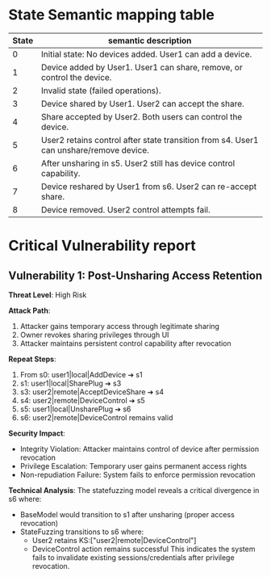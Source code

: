 

# State Semantic mapping table
State | semantic description
-----|---------
0 | Initial state: No devices added. User1 can add a device.
1 | Device added by User1. User1 can share, remove, or control the device.
2 | Invalid state (failed operations).
3 | Device shared by User1. User2 can accept the share.
4 | Share accepted by User2. Both users can control the device.
5 | User2 retains control after state transition from s4. User1 can unshare/remove device.
6 | After unsharing in s5. User2 still has device control capability.
7 | Device reshared by User1 from s6. User2 can re-accept share.
8 | Device removed. User2 control attempts fail.

# Critical Vulnerability report
## Vulnerability 1: Post-Unsharing Access Retention
**Threat Level**: High Risk

**Attack Path**:
1. Attacker gains temporary access through legitimate sharing
2. Owner revokes sharing privileges through UI
3. Attacker maintains persistent control capability after revocation

**Repeat Steps**:
1. From s0: user1|local|AddDevice ➔ s1
2. s1: user1|local|SharePlug ➔ s3
3. s3: user2|remote|AcceptDeviceShare ➔ s4
4. s4: user2|remote|DeviceControl ➔ s5
5. s5: user1|local|UnsharePlug ➔ s6
6. s6: user2|remote|DeviceControl remains valid

**Security Impact**:
- Integrity Violation: Attacker maintains control of device after permission revocation
- Privilege Escalation: Temporary user gains permanent access rights
- Non-repudiation Failure: System fails to enforce permission revocation

**Technical Analysis**:
The statefuzzing model reveals a critical divergence in s6 where:
- BaseModel would transition to s1 after unsharing (proper access revocation)
- StateFuzzing transitions to s6 where: 
  - User2 retains KS:["user2|remote|DeviceControl"]
  - DeviceControl action remains successful
This indicates the system fails to invalidate existing sessions/credentials after privilege revocation.
